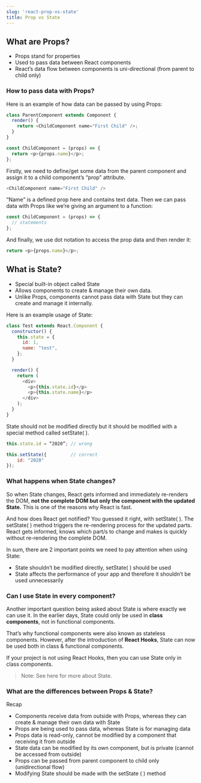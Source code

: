 ```yaml
---
slug: 'react-prop-vs-state' 
title: Prop vs State
---
```


## What are Props?

- Props stand for properties
- Used to pass data between React components
- React’s data flow between components is uni-directional (from parent to child only)

### How to pass data with Props?

Here is an example of how data can be passed by using Props:

```javascript
class ParentComponent extends Component {
  render() {
    return <ChildComponent name="First Child" />;
  }
}

const ChildComponent = (props) => {
  return <p>{props.name}</p>;
};
```

Firstly, we need to define/get some data from the parent component and assign it to a child component’s “prop” attribute.

```js
<ChildComponent name="First Child" />
```

“Name” is a defined prop here and contains text data. Then we can pass data with Props like we’re giving an argument to a function:

```js
const ChildComponent = (props) => {
  // statements
};
```

And finally, we use dot notation to access the prop data and then render it:

```js
return <p>{props.name}</p>;
```

## What is State?

- Special built-in object called State
- Allows components to create & manage their own data.
- Unlike Props, components cannot pass data with State but they can create and manage it internally.

Here is an example usage of State:

```js
class Test extends React.Component {
  constructor() {
    this.state = {
      id: 1,
      name: "test",
    };
  }

  render() {
    return (
      <div>
        <p>{this.state.id}</p>
        <p>{this.state.name}</p>
      </div>
    );
  }
}
```

State should not be modified directly but it should be modified with a special method called setState( ).

```js
this.state.id = “2020”; // wrong

this.setState({         // correct
    id: "2020"
});
```

### What happens when State changes?

So when State changes, React gets informed and immediately re-renders the DOM, **not the complete DOM but only the component with the updated State.** This is one of the reasons why React is fast.

And how does React get notified? You guessed it right, with setState( ). The setState( ) method triggers the re-rendering process for the updated parts. React gets informed, knows which part/s to change and makes is quickly without re-rendering the complete DOM.

In sum, there are 2 important points we need to pay attention when using State:

- State shouldn’t be modified directly, setState( ) should be used
- State affects the performance of your app and therefore it shouldn’t be used unnecessarily

### Can I use State in every component?

Another important question being asked about State is where exactly we can use it. In the earlier days, State could only be used in **class components**, not in functional components.

That’s why functional components were also known as stateless components. However, after the introduction of **React Hooks**, State can now be used both in class & functional components.

If your project is not using React Hooks, then you can use State only in class components.

> Note: See here for more about State.

### What are the differences between Props & State?

Recap

- Components receive data from outside with Props, whereas they can create & manage their own data with State
- Props are being used to pass data, whereas State is for managing data
- Props data is read-only, cannot be modified by a component that receiving it from outside
- State data can be modified by its own component, but is private (cannot be accessed from outside)
- Props can be passed from parent component to child only (unidirectional flow)
- Modifying State should be made with the setState ( ) method
